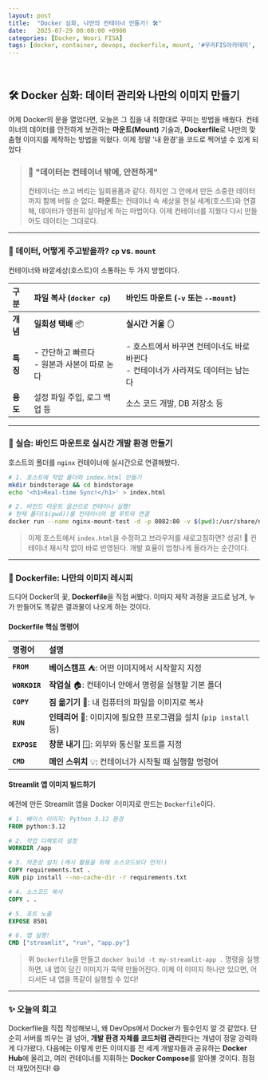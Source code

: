 ```yaml
---
layout: post
title:  "Docker 심화, 나만의 컨테이너 만들기! 🛠️"
date:   2025-07-29 00:00:00 +0900
categories: [Docker, Woori FISA]
tags: [docker, container, devops, dockerfile, mount, '#우리FIS아카데미', '#우리FISA', '#AI엔지니어링', '#K-디지털트레이닝', '#우리에프아이에스', '#글로벌소프트웨어캠퍼스']
---
```


<br>

## 🛠️ Docker 심화: 데이터 관리와 나만의 이미지 만들기

어제 Docker의 문을 열었다면, 오늘은 그 집을 내 취향대로 꾸미는 방법을 배웠다. 컨테이너의 데이터를 안전하게 보관하는 **마운트(Mount)** 기술과, **Dockerfile**로 나만의 맞춤형 이미지를 제작하는 방법을 익혔다. 이제 정말 '내 환경'을 코드로 찍어낼 수 있게 되었다

> ### :guard: "데이터는 컨테이너 밖에, 안전하게"
> 컨테이너는 쓰고 버리는 일회용품과 같다. 하지만 그 안에서 만든 소중한 데이터까지 함께 버릴 순 없다. **마운트**는 컨테이너 속 세상을 현실 세계(호스트)와 연결해, 데이터가 영원히 살아남게 하는 마법이다. 이제 컨테이너를 지웠다 다시 만들어도 데이터는 그대로다.

---

### 📂 데이터, 어떻게 주고받을까? `cp` vs. `mount`

컨테이너와 바깥세상(호스트)이 소통하는 두 가지 방법이다.

| 구분 | **파일 복사 (`docker cp`)** | **바인드 마운트 (`-v` 또는 `--mount`)** |
| :--- | :--- | :--- |
| **개념** | **일회성 택배** 📦 | **실시간 거울** 🪞 |
| **특징** | - 간단하고 빠르다<br>- 원본과 사본이 따로 논다 | - 호스트에서 바꾸면 컨테이너도 바로 바뀐다<br>- 컨테이너가 사라져도 데이터는 남는다 |
| **용도** | 설정 파일 주입, 로그 백업 등 | 소스 코드 개발, DB 저장소 등 |

---

### 🔗 실습: 바인드 마운트로 실시간 개발 환경 만들기

호스트의 폴더를 `nginx` 컨테이너에 실시간으로 연결해봤다.

```bash
# 1. 호스트에 작업 폴더와 index.html 만들기
mkdir bindstorage && cd bindstorage
echo '<h1>Real-time Sync!</h1>' > index.html

# 2. 바인드 마운트 옵션으로 컨테이너 실행!
# 현재 폴더($(pwd))를 컨테이너의 웹 루트와 연결
docker run --name nginx-mount-test -d -p 8082:80 -v $(pwd):/usr/share/nginx/html nginx
```

> 이제 호스트에서 `index.html`을 수정하고 브라우저를 새로고침하면? 성공! 🎉 컨테이너 재시작 없이 바로 반영된다. 개발 효율이 엄청나게 올라가는 순간이다.

---

### 📜 Dockerfile: 나만의 이미지 레시피

드디어 Docker의 꽃, **Dockerfile**을 직접 써봤다. 이미지 제작 과정을 코드로 남겨, 누가 만들어도 똑같은 결과물이 나오게 하는 것이다.

#### Dockerfile 핵심 명령어

| 명령어 | 설명 |
| :--- | :--- |
| **`FROM`** | **베이스캠프** ⛺: 어떤 이미지에서 시작할지 지정 |
| **`WORKDIR`** | **작업실** 🏠: 컨테이너 안에서 명령을 실행할 기본 폴더 |
| **`COPY`** | **짐 옮기기** 🚚: 내 컴퓨터의 파일을 이미지로 복사 |
| **`RUN`** | **인테리어** 🔨: 이미지에 필요한 프로그램을 설치 (`pip install` 등) |
| **`EXPOSE`** | **창문 내기** 🪟: 외부와 통신할 포트를 지정 |
| **`CMD`** | **메인 스위치** 💡: 컨테이너가 시작될 때 실행할 명령어 |

#### Streamlit 앱 이미지 빌드하기

예전에 만든 Streamlit 앱을 Docker 이미지로 만드는 `Dockerfile`이다.

```dockerfile
# 1. 베이스 이미지: Python 3.12 환경
FROM python:3.12

# 2. 작업 디렉토리 설정
WORKDIR /app

# 3. 의존성 설치 (캐시 활용을 위해 소스코드보다 먼저!)
COPY requirements.txt .
RUN pip install --no-cache-dir -r requirements.txt

# 4. 소스코드 복사
COPY . .

# 5. 포트 노출
EXPOSE 8501

# 6. 앱 실행!
CMD ["streamlit", "run", "app.py"]
```

> 위 `Dockerfile`을 만들고 `docker build -t my-streamlit-app .` 명령을 실행하면, 내 앱이 담긴 이미지가 뚝딱 만들어진다. 이제 이 이미지 하나만 있으면, 어디서든 내 앱을 똑같이 실행할 수 있다!

---

### ✨ 오늘의 회고

Dockerfile을 직접 작성해보니, 왜 DevOps에서 Docker가 필수인지 알 것 같았다. 단순히 서버를 띄우는 걸 넘어, **개발 환경 자체를 코드처럼 관리**한다는 개념이 정말 강력하게 다가왔다. 
다음에는 이렇게 만든 이미지를 전 세계 개발자들과 공유하는 **Docker Hub**에 올리고, 여러 컨테이너를 지휘하는 **Docker Compose**를 알아볼 것이다. 점점 더 재밌어진다! 😄
